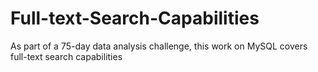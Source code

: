 # Full-text-Search-Capabilities
As part of a 75-day data analysis challenge, this work on MySQL covers full-text search capabilities
